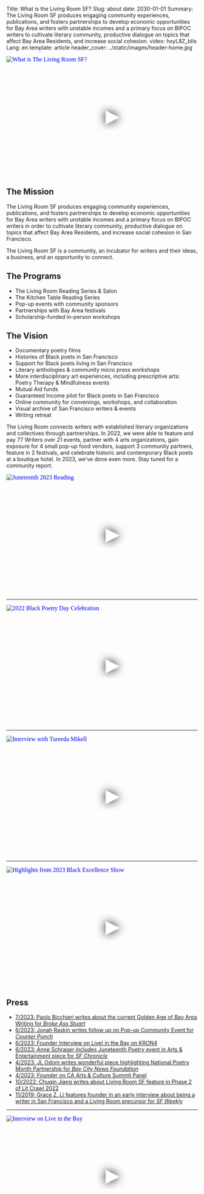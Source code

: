 Title: What is the Living Room SF?
Slug: about
date: 2030-01-01
Summary: The Living Room SF produces engaging community experiences, publications, and fosters partnerships to develop economic opportunities for Bay Area writers with unstable incomes and a primary focus on BIPOC writers to cultivate literary community, productive dialogue on topics that affect Bay Area Residents, and increase social cohesion.
video: hxyL8Z_bIls
Lang: en
template: article
header_cover: ../static/images/header-home.jpg

<iframe loading="lazy" width="560" height="315" src="https://www.youtube.com/embed/hxyL8Z_bIls" srcdoc="<style>*{padding:0;margin:0;overflow:hidden}html,body{height:100%}img,span{position:absolute;width:100%;top:0;bottom:0;margin:auto}span{height:1.5em;text-align:center;font:48px/1.5 sans-serif;color:white;text-shadow:0 0 0.5em black}</style><a href=https://www.youtube.com/embed/hxyL8Z_bIls><img src=https://img.youtube.com/vi/hxyL8Z_bIls/hqdefault.jpg alt='What is The Living Room SF?'><span>▶</span></a>" title="What is the Living Room SF?" frameborder="0" allow="accelerometer; autoplay; clipboard-write; encrypted-media; gyroscope; picture-in-picture" allowfullscreen></iframe>

## The Mission

The Living Room SF produces engaging community experiences, publications, and fosters partnerships to develop economic opportunities for Bay Area writers with unstable incomes and a primary focus on BIPOC writers in order to cultivate literary community, productive dialogue on topics that affect Bay Area Residents, and increase social cohesion in San Francisco.

The Living Room SF is a community, an incubator for writers and their ideas, a business, and an opportunity to connect.

## The Programs

- The Living Room Reading Series & Salon
- The Kitchen Table Reading Series
- Pop-up events with community sponsors
- Partnerships with Bay Area festivals
- Scholarship-funded in-person workshops

## The Vision

- Documentary poetry films
- Histories of Black poets in San Francisco
- Support for Black poets living in San Francisco
- Literary anthologies & community micro press workshops
- More interdisciplinary art experiences, including prescriptive arts: Poetry Therapy & Mindfulness events
- Mutual Aid funds
- Guaranteed Income pilot for Black poets in San Francisco
- Online community for convenings, workshops, and collaboration
- Visual archive of San Francisco writers & events
- Writing retreat

The Living Room connects writers with established literary organizations and collectives through partnerships. In 2022, we were able to feature and pay 77 Writers over 21 events, partner with 4 arts organizations, gain exposure for 4 small pop-up food vendors, support 3 community partners, feature in 2 festivals, and celebrate historic and contemporary Black poets at a boutique hotel. In 2023, we've done even more. Stay tuned for a community report. 

<iframe loading="lazy" width="560" height="315" src="https://www.youtube.com/embed/zyGpnp_1iXo" srcdoc="<style>*{padding:0;margin:0;overflow:hidden}html,body{height:100%}img,span{position:absolute;width:100%;top:0;bottom:0;margin:auto}span{height:1.5em;text-align:center;font:48px/1.5 sans-serif;color:white;text-shadow:0 0 0.5em black}</style><a href=https://www.youtube.com/embed/zyGpnp_1iXo><img src=https://img.youtube.com/vi/zyGpnp_1iXo/hqdefault.jpg alt='Juneteenth 2023 Reading'><span>▶</span></a>" title="2023 Juneteenth Reading" frameborder="0" allow="accelerometer; autoplay; clipboard-write; encrypted-media; gyroscope; picture-in-picture" allowfullscreen></iframe>

---

<iframe loading="lazy" width="560" height="315" src="https://www.youtube.com/embed/aKyj-7l2oBo" srcdoc="<style>*{padding:0;margin:0;overflow:hidden}html,body{height:100%}img,span{position:absolute;width:100%;top:0;bottom:0;margin:auto}span{height:1.5em;text-align:center;font:48px/1.5 sans-serif;color:white;text-shadow:0 0 0.5em black}</style><a href=https://www.youtube.com/embed/aKyj-7l2oBo><img src=https://img.youtube.com/vi/aKyj-7l2oBo/hqdefault.jpg alt='2022 Black Poetry Day Celebration'><span>▶</span></a>" title="2022 Black Poetry Day Celebration" frameborder="0" allow="accelerometer; autoplay; clipboard-write; encrypted-media; gyroscope; picture-in-picture" allowfullscreen></iframe>

---

<iframe loading="lazy" width="560" height="315" src="https://www.youtube.com/embed/qxN3DQuh3DU" srcdoc="<style>*{padding:0;margin:0;overflow:hidden}html,body{height:100%}img,span{position:absolute;width:100%;top:0;bottom:0;margin:auto}span{height:1.5em;text-align:center;font:48px/1.5 sans-serif;color:white;text-shadow:0 0 0.5em black}</style><a href=https://www.youtube.com/embed/qxN3DQuh3DU><img src=https://img.youtube.com/vi/qxN3DQuh3DU/hqdefault.jpg alt='Interview with Tureeda Mikell'><span>▶</span></a>" title="Interview with Tureeda Mikell" frameborder="0" allow="accelerometer; autoplay; clipboard-write; encrypted-media; gyroscope; picture-in-picture" allowfullscreen></iframe>

---

<iframe loading="lazy" width="560" height="315" src="https://www.youtube.com/embed/aF4zhNxClZw" srcdoc="<style>*{padding:0;margin:0;overflow:hidden}html,body{height:100%}img,span{position:absolute;width:100%;top:0;bottom:0;margin:auto}span{height:1.5em;text-align:center;font:48px/1.5 sans-serif;color:white;text-shadow:0 0 0.5em black}</style><a href=https://www.youtube.com/embed/aF4zhNxClZw><img src=https://img.youtube.com/vi/aF4zhNxClZw/hqdefault.jpg alt='Highlights from 2023 Black Excellence Show'><span>▶</span></a>" title="Highlights from 2023 Black Excellence Show" frameborder="0" allow="accelerometer; autoplay; clipboard-write; encrypted-media; gyroscope; picture-in-picture" allowfullscreen></iframe>

## Press

- [7/2023: Paolo Bicchieri writes about the current Golden Age of Bay Area Writing for *Broke Ass Stuart*](https://brokeassstuart.com/2023/07/10/writing-poetry-events-bay-area-san-francisco/) 
- [6/2023: Jonah Raskin writes follow up on Pop-up Community Event for *Counter Punch*](https://www.counterpunch.org/2023/06/23/a-jubilant-juneteenth-in-san-francisco-2023/)
- [6/2023: Founder Interview on Live! in the Bay on KRON4](https://www.kron4.com/live-in-the-bay/the-living-room-sf-hosts-free-juneteenth-poetry-reading-at-kimpton-alton-hotel/)
- [6/2023: Anne Schrager includes Juneteenth Poetry event in Arts & Entertainment piece for *SF Chronicle*](https://www.sfchronicle.com/entertainment/article/juneteenth-bay-area-guide-18142472.php)
- [4/2023: JL Odom writes wonderful piece highlighting National Poetry Month Partnership for *Bay City News Foundation*](https://localnewsmatters.org/2023/04/13/a-partnership-for-the-greater-good-living-room-kimpton-alton-hotel-unite-for-poetry-month/)
- [4/2023: Founder on CA Arts & Culture Summit Panel](https://youtu.be/TJSXlEXuo74)
- [10/2022: Chuqin Jiang writes about Living Room SF feature in Phase 2 of Lit Crawl 2022](https://missionlocal.org/2022/10/live-reporting-of-lit-crawl-2022/)
- [11/2019: Grace Z. Li features founder in an early interview about being a writer in San Francisco and a Living Room precursor for *SF Weekly*](https://www.sfweekly.com/archives/how-to-make-it-as-a-writer-in-san-francisco/article_0bc3801f-41b4-51b4-b547-a77ff2a429e4.html)

---

<iframe loading="lazy" width="560" height="315" src="https://www.youtube.com/embed/8piOp0NNfFc" srcdoc="<style>*{padding:0;margin:0;overflow:hidden}html,body{height:100%}img,span{position:absolute;width:100%;top:0;bottom:0;margin:auto}span{height:1.5em;text-align:center;font:48px/1.5 sans-serif;color:white;text-shadow:0 0 0.5em black}</style><a href=https://www.youtube.com/embed/8piOp0NNfFc><img src=https://img.youtube.com/vi/8piOp0NNfFc/hqdefault.jpg alt='Interview on Live in the Bay'><span>▶</span></a>" title="Interview with Olivia Horton" frameborder="0" allow="accelerometer; autoplay; clipboard-write; encrypted-media; gyroscope; picture-in-picture" allowfullscreen></iframe>
